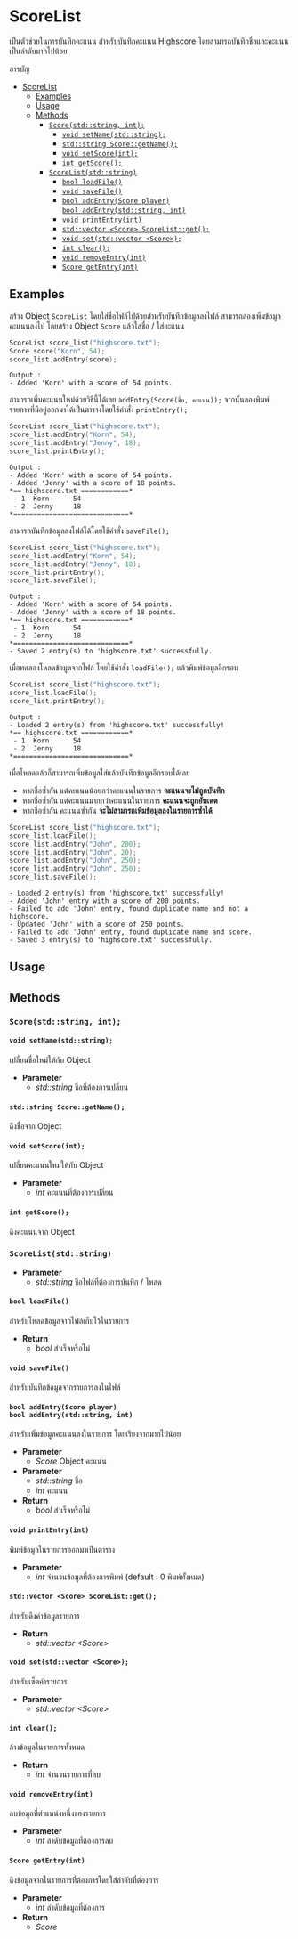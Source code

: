 # ScoreList

เป็นตัวช่วยในการบันทึกคะแนน สำหรับบันทึกคะแนน Highscore โดยสามารถบันทึกชื่อและคะแนนเป็นลำดับมากไปน้อย

สารบัญ
- [ScoreList](#scorelist)
  - [Examples](#examples)
  - [Usage](#usage)
  - [Methods](#methods)
    - [`Score(std::string, int);`](#scorestdstring-int)
      - [`void setName(std::string);`](#void-setnamestdstring)
      - [`std::string Score::getName();`](#stdstring-scoregetname)
      - [`void setScore(int);`](#void-setscoreint)
      - [`int getScore();`](#int-getscore)
    - [`ScoreList(std::string)`](#scoreliststdstring)
      - [`bool loadFile()`](#bool-loadfile)
      - [`void saveFile()`](#void-savefile)
      - [`bool addEntry(Score player)` <br> `bool addEntry(std::string, int)`](#bool-addentryscore-player--bool-addentrystdstring-int)
      - [`void printEntry(int)`](#void-printentryint)
      - [`std::vector <Score> ScoreList::get();`](#stdvector-score-scorelistget)
      - [`void set(std::vector <Score>);`](#void-setstdvector-score)
      - [`int clear();`](#int-clear)
      - [`void removeEntry(int)`](#void-removeentryint)
      - [`Score getEntry(int)`](#score-getentryint)

## Examples

สร้าง Object `ScoreList` โดยใส่ชื่อไฟล์ไปด้วยสำหรับบันทึกข้อมูลลงไฟล์ สามารถลองเพิ่มข้อมูลคะแนนลงไป โดยสร้าง Object `Score` แล้วใส่ชื่อ / ใส่คะแนน

``` cpp
ScoreList score_list("highscore.txt");
Score score("Korn", 54);
score_list.addEntry(score);
```

``` console
Output :
- Added 'Korn' with a score of 54 points.
```

สามารถเพิ่มคะแนนใหม่ด้วยวิธีนี้ได้เลย `addEntry(Score(ชื่อ, คะแนน));`
จากนั้นลองพิมพ์รายการที่มีอยู่ออกมาได้เป็นตารางโดยใช้คำสั่ง `printEntry();`

``` cpp
ScoreList score_list("highscore.txt");
score_list.addEntry("Korn", 54);
score_list.addEntry("Jenny", 18);
score_list.printEntry();
```

``` console
Output :
- Added 'Korn' with a score of 54 points.
- Added 'Jenny' with a score of 18 points.
*== highscore.txt ============*
 - 1  Korn      54
 - 2  Jenny     18
*=============================*
```

สามารถบันทึกข้อมูลลงไฟล์ได้โดยใช้คำสั่ง `saveFile();`

``` cpp
ScoreList score_list("highscore.txt");
score_list.addEntry("Korn", 54);
score_list.addEntry("Jenny", 18);
score_list.printEntry();
score_list.saveFile();
```

``` console
Output :
- Added 'Korn' with a score of 54 points.
- Added 'Jenny' with a score of 18 points.
*== highscore.txt ============*
 - 1  Korn      54
 - 2  Jenny     18
*=============================*
- Saved 2 entry(s) to 'highscore.txt' successfully.
```

เมื่อทดลองโหลดข้อมูลจากไฟล์ โดยใช้คำสั่ง `loadFile();` แล้วพิมพ์ข้อมูลอีกรอบ

``` cpp
ScoreList score_list("highscore.txt");
score_list.loadFile();
score_list.printEntry();
```

``` console
Output :
- Loaded 2 entry(s) from 'highscore.txt' successfully!
*== highscore.txt ============*
 - 1  Korn      54
 - 2  Jenny     18
*=============================*
```

เมื่อโหลดแล้วก็สามารถเพิ่มข้อมูลใส่แล้วบันทึกข้อมูลอีกรอบได้เลย
- หากชื่อซ้ำกัน แต่คะแนนน้อยกว่าคะแนนในรายการ **คะแนนจะไม่ถูกบันทึก**
- หากชื่อซ้ำกัน แต่คะแนนมากกว่าคะแนนในรายการ **คะแนนจะถูกอัพเดต**
- หากชื่อซ้ำกัน คะแนนซ้ำกัน **จะไม่สามารถเพิ่มข้อมูลลงในรายการซ้ำได้**

``` cpp
ScoreList score_list("highscore.txt");
score_list.loadFile();
score_list.addEntry("John", 200);
score_list.addEntry("John", 20);
score_list.addEntry("John", 250);
score_list.addEntry("John", 250);
score_list.saveFile();
```

``` console
- Loaded 2 entry(s) from 'highscore.txt' successfully!
- Added 'John' entry with a score of 200 points.
- Failed to add 'John' entry, found duplicate name and not a highscore.
- Updated 'John' with a score of 250 points.
- Failed to add 'John' entry, found duplicate name and score.
- Saved 3 entry(s) to 'highscore.txt' successfully.
```

## Usage

## Methods

### `Score(std::string, int);`

#### `void setName(std::string);`
เปลี่ยนชื่อใหม่ให้กับ Object
- **Parameter**
  - *std::string* ชื่อที่ต้องการเปลี่ยน

#### `std::string Score::getName();`
ดึงชื่อจาก Object

#### `void setScore(int);`
เปลี่ยนคะแนนใหม่ให้กับ Object
- **Parameter**
  - *int* คะแนนที่ต้องการเปลี่ยน

#### `int getScore();`
ดึงคะแนนจาก Object

### `ScoreList(std::string)`
- **Parameter**
  - *std::string* ชื่อไฟล์ที่ต้องการบันทึก / โหลด

#### `bool loadFile()`
สำหรับโหลดข้อมูลจากไฟล์เก็บไว้ในรายการ
- **Return** 
  - *bool* สำเร็จหรือไม่

#### `void saveFile()`
สำหรับบันทึกข้อมูลจากรายการลงในไฟล์

#### `bool addEntry(Score player)` <br> `bool addEntry(std::string, int)`
สำหรับเพิ่มข้อมูลคะแนนลงในรายการ โดยเรียงจากมากไปน้อย
- **Parameter**
  - *Score* Object คะแนน
- **Parameter**
  - *std::string* ชื่อ
  - *int* คะแนน 
- **Return** 
  - *bool* สำเร็จหรือไม่

#### `void printEntry(int)`
พิมพ์ข้อมูลในรายการออกมาเป็นตาราง
- **Parameter**
  - *int* จำนวนข้อมูลที่ต้องการพิมพ์ (default : 0 พิมพ์ทั้งหมด)

#### `std::vector <Score> ScoreList::get();`
สำหรับดึงค่าข้อมูลรายการ
- **Return**
  - *std::vector \<Score\>*

#### `void set(std::vector <Score>);`
สำหรับเซ็ตค่ารายการ
- **Parameter**
  - *std::vector \<Score\>*

#### `int clear();`
ล้างข้อมูลในรายการทั้งหมด
- **Return**
  - *int* จำนวนรายการที่ลบ

#### `void removeEntry(int)`
ลบข้อมูลที่ตำแหน่งหนึ่งของรายการ
- **Parameter**
  - *int* ลำดับข้อมูลที่ต้องการลบ

#### `Score getEntry(int)`
ดึงข้อมูลจากในรายการที่ต้องการโดยใส่ลำดับที่ต้องการ
- **Parameter**
  - *int* ลำดับข้อมูลที่ต้องการ
- **Return**
  - *Score*